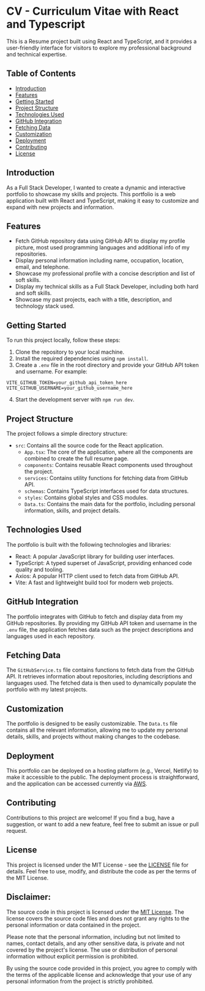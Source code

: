 # CV - Curriculum Vitae with React and Typescript

This is a Resume project built using React and TypeScript, and it provides a user-friendly interface for visitors to explore my professional background and technical expertise.

## Table of Contents
- [Introduction](#introduction)
- [Features](#features)
- [Getting Started](#getting-started)
- [Project Structure](#project-structure)
- [Technologies Used](#technologies-used)
- [GitHub Integration](#github-integration)
- [Fetching Data](#fetching-data)
- [Customization](#customization)
- [Deployment](#deployment)
- [Contributing](#contributing)
- [License](#license)

## Introduction

As a Full Stack Developer, I wanted to create a dynamic and interactive portfolio to showcase my skills and projects. This portfolio is a web application built with React and TypeScript, making it easy to customize and expand with new projects and information.

## Features

- Fetch GitHub repository data using GitHub API to display my profile picture, most used programming languages and additional info of my repositories.
- Display personal information including name, occupation, location, email, and telephone.
- Showcase my professional profile with a concise description and list of soft skills.
- Display my technical skills as a Full Stack Developer, including both hard and soft skills.
- Showcase my past projects, each with a title, description, and technology stack used.

## Getting Started

To run this project locally, follow these steps:

1. Clone the repository to your local machine.
2. Install the required dependencies using `npm install`.
3. Create a `.env` file in the root directory and provide your GitHub API token and username. For example:

```properties
VITE_GITHUB_TOKEN=your_github_api_token_here
VITE_GITHUB_USERNAME=your_github_username_here
```

4. Start the development server with `npm run dev`.

## Project Structure

The project follows a simple directory structure:

- `src`: Contains all the source code for the React application.
  - `App.tsx`: The core of the application, where all the components are combined to create the full resume page. 
  - `components`: Contains reusable React components used throughout the project.
  - `services`: Contains utility functions for fetching data from GitHub API.
  - `schemas`: Contains TypeScript interfaces used for data structures.
  - `styles`: Contains global styles and CSS modules.
  - `Data.ts`: Contains the main data for the portfolio, including personal information, skills, and project details.

## Technologies Used

The portfolio is built with the following technologies and libraries:

- React: A popular JavaScript library for building user interfaces.
- TypeScript: A typed superset of JavaScript, providing enhanced code quality and tooling.
- Axios: A popular HTTP client used to fetch data from GitHub API.
- Vite: A fast and lightweight build tool for modern web projects.

## GitHub Integration

The portfolio integrates with GitHub to fetch and display data from my GitHub repositories. By providing my GitHub API token and username in the `.env` file, the application fetches data such as the project descriptions and languages used in each repository.

## Fetching Data

The `GitHubService.ts` file contains functions to fetch data from the GitHub API. It retrieves information about repositories, including descriptions and languages used. The fetched data is then used to dynamically populate the portfolio with my latest projects.

## Customization

The portfolio is designed to be easily customizable. The `Data.ts` file contains all the relevant information, allowing me to update my personal details, skills, and projects without making changes to the codebase.

## Deployment

This portfolio can be deployed on a hosting platform (e.g., Vercel, Netlify) to make it accessible to the public. The deployment process is straightforward, and the application can be accessed currently via [AWS](https://pgranthon.dev/).

## Contributing

Contributions to this project are welcome! If you find a bug, have a suggestion, or want to add a new feature, feel free to submit an issue or pull request.

## License

This project is licensed under the MIT License - see the [LICENSE](LICENSE) file for details. Feel free to use, modify, and distribute the code as per the terms of the MIT License.

## **Disclaimer:**

The source code in this project is licensed under the [MIT License](https://opensource.org/licenses/MIT). The license covers the source code files and does not grant any rights to the personal information or data contained in the project.

Please note that the personal information, including but not limited to names, contact details, and any other sensitive data, is private and not covered by the project's license. The use or distribution of personal information without explicit permission is prohibited.

By using the source code provided in this project, you agree to comply with the terms of the applicable license and acknowledge that your use of any personal information from the project is strictly prohibited.
